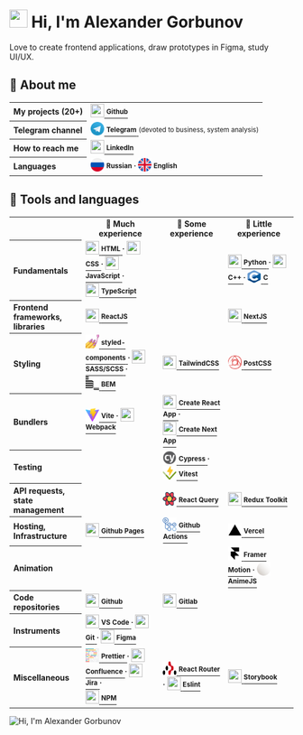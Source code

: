 <!-- <img src="https://capsule-render.vercel.app/api?type=waving&color=0:C6FFDD,50:FBD786,100:f7797d&height=300&section=header&text=👋%20Hi,%20I%27m%20Alexander%20Gorbunov&fontSize=54&fontColor=444444&animation=fadeIn&fontAlignY=38&desc=I%20love%20to%20create%20frontend%20applications,%20draw%20prototypes%20in%20Figma,%20study%20UI/UX&descAlignY=55&descAlign=50" alt="Hi, I'm Alexander Gorbunov"> -->


<h1> 
  <img src="https://github.com/TheDudeThatCode/TheDudeThatCode/blob/master/Assets/Hi.gif" width="32" height="32"> 
  Hi, I'm Alexander Gorbunov
</h1>
<p>Love to create frontend applications, draw prototypes in Figma, study UI/UX.</p>

<h2>👤 About me</h2>

<table>
  <tr>
    <th align="left">My projects (20+)</th>
    <td>
      <a href="https://github.com/arlagonix/arlagonix.github.io">
        <img src="https://cdn.jsdelivr.net/gh/devicons/devicon/icons/github/github-original.svg" width="24" height="24" />
        <strong><sup>Github</sup></strong>
      </a>
    </td>
  </tr>
  
  <tr><!-- Empty row that helps to make all rows in the table have the same bg color --></tr>
  <tr>
    <th align="left">Telegram channel</th>
    <td>
      <a href="https://t.me/ba_sa_materials">
        <img src="./assets/telegram.svg" width="24" height="24" />
        <strong><sup>Telegram</sup></strong>
      </a> <sup>(devoted to business, system analysis)</sup>
    </td>
  </tr>

  <tr><!-- Empty row that helps to make all rows in the table have the same bg color --></tr>
  <tr>
    <th align="left">How to reach me</th>
    <td>
      <a href="https://www.linkedin.com/in/alex-gorbunov/">
        <img src="https://cdn.jsdelivr.net/gh/devicons/devicon/icons/linkedin/linkedin-original.svg" width="24" height="24" />
        <strong><sup>LinkedIn</sup></strong>
      </a>
    </td>
  </tr>
  
  <tr><!-- Empty row that helps to make all rows in the table have the same bg color --></tr>
  <tr>
    <th align="left">Languages</th>
    <td>
      <span>
        <img src="./assets/russia.png" width="24" height="24" />
        <strong><sup>Russian</sup></strong>
      </span>
      <strong><sup>⸱</sup></strong>
      <span>
        <img src="./assets/united-kingdom.png" width="24" height="24" />
        <strong><sup>English</sup></strong>
      </span>
    </td>
  </tr>
</table>

<h2>🔨 Tools and languages</h2>

<table>
  <tr>
    <!-- Empty row that helps to make all rows in the table have the same bg color -->
  </tr>
  <tr>
    <th></th>
    <th>🥇 Much experience</th>
    <th>🥈 Some experience</th>
    <th>🥉 Little experience</th>
  </tr>

  <tr>
    <th align="left">Fundamentals</th>
    <td>
      <a href="https://www.w3schools.com/html/default.asp">
        <img src="https://cdn.jsdelivr.net/gh/devicons/devicon/icons/html5/html5-original.svg" width="24" height="24" />
        <strong><sup>HTML</sup></strong>
      </a>
      <strong><sup>⸱</sup></strong>
      <a href="https://www.w3schools.com/css/css_intro.asp">
        <img src="https://cdn.jsdelivr.net/gh/devicons/devicon/icons/css3/css3-original.svg" width="24" height="24" />
        <strong><sup>CSS</sup></strong>
      </a>
      <strong><sup>⸱</sup></strong>
      <a href="https://developer.mozilla.org/en-US/docs/Learn/JavaScript/First_steps/What_is_JavaScript">
        <img src="https://cdn.jsdelivr.net/gh/devicons/devicon/icons/javascript/javascript-original.svg" width="24" height="24" />
        <strong><sup>JavaScript</sup></strong>
      </a>
      <strong><sup>⸱</sup></strong>
      <br>
      <a href="https://www.typescriptlang.org/">
        <img src="https://cdn.jsdelivr.net/gh/devicons/devicon/icons/typescript/typescript-original.svg" width="24" height="24" />
        <strong><sup>TypeScript</sup></strong>
      </a>
    </td>
    <td></td>
    <td>
      <a href="https://www.python.org/">
        <img src="https://cdn.jsdelivr.net/gh/devicons/devicon/icons/python/python-original.svg" width="24" height="24" />
        <strong><sup>Python</sup></strong>
      </a>
      <strong><sup>⸱</sup></strong>
      <a href="https://cplusplus.com/">
        <img src="https://cdn.jsdelivr.net/gh/devicons/devicon/icons/cplusplus/cplusplus-original.svg" width="24" height="24" />
        <strong><sup>C++</sup></strong>
      </a>
      <strong><sup>⸱</sup></strong>
      <a href="https://en.wikipedia.org/wiki/C_(programming_language)">
        <img src="./assets/c.svg" width="24" height="24" />
        <strong><sup>C</sup></strong>
      </a>
    </td>
  </tr>

  <tr>
    <!-- Empty row that helps to make all rows in the table have the same bg color -->
  </tr>
  <tr>
    <th align="left">Frontend frameworks, <br>libraries</th>
    <td>
      <a href="https://reactjs.org/">
        <img src="https://cdn.jsdelivr.net/gh/devicons/devicon/icons/react/react-original.svg" width="24" height="24" />
        <strong><sup>ReactJS</sup></strong>
      </a>
    </td>
    <td></td>
    <td>
      <a href="https://nextjs.org/learn/foundations/about-nextjs/what-is-nextjs">
        <img src="https://cdn.jsdelivr.net/gh/devicons/devicon/icons/nextjs/nextjs-original.svg" width="24" height="24" />
        <strong><sup>NextJS</sup></strong>
      </a>   
    </td>
  </tr>

  <tr>
    <!-- Empty row that helps to make all rows in the table have the same bg color -->
  </tr>
  <tr>
    <th align="left">Styling</th>
    <td>
      <a href="https://styled-components.com/">
        <img src="./assets/styled-components.jpg" width="24" height="24" />
        <strong><sup>styled-components</sup></strong>
      </a>
      <strong><sup>⸱</sup></strong>
      <a href="https://sass-lang.com/">
        <img src="https://cdn.jsdelivr.net/gh/devicons/devicon/icons/sass/sass-original.svg" width="24" height="24" />
        <strong><sup>SASS/SCSS</sup></strong>
      </a>
      <strong><sup>⸱</sup></strong>
      <br>
      <a href="https://en.bem.info/">
        <img src="./assets/bem.svg" width="24" height="24" />
        <strong><sup>BEM</sup></strong>
      </a>
    </td>
    <td>
      <a href="https://tailwindcss.com/">
        <img src="https://cdn.jsdelivr.net/gh/devicons/devicon/icons/tailwindcss/tailwindcss-plain.svg" width="24" height="24" />
        <strong><sup>TailwindCSS</sup></strong>
      </a>  
    </td>
    <td>
      <a href="https://postcss.org/">
        <img src="./assets/postcss.svg" width="24" height="24" />
        <strong><sup>PostCSS</sup></strong>
      </a>  
    </td>
  </tr>

  <tr>
    <!-- Empty row that helps to make all rows in the table have the same bg color -->
  </tr>
  <tr>
    <th align="left">Bundlers</th>
    <td>
      <a href="https://vitejs.dev/">
        <img src="./assets/vitejs.svg" width="24" height="24" />
        <strong><sup>Vite</sup></strong>
      </a>
      <strong><sup>⸱</sup></strong>
      <a href="https://webpack.js.org/">
        <img src="https://cdn.jsdelivr.net/gh/devicons/devicon/icons/webpack/webpack-original.svg" width="24" height="24" />
        <strong><sup>Webpack</sup></strong>
      </a>
    </td>
    <td>
      <a href="https://create-react-app.dev/">
        <img src="https://cdn.jsdelivr.net/gh/devicons/devicon/icons/react/react-original.svg" width="24" height="24" />
        <strong><sup>Create React App</sup></strong>
      </a>
      <strong><sup>⸱</sup></strong>
      <br>
      <a href="https://nextjs.org/docs/api-reference/create-next-app">
        <img src="https://cdn.jsdelivr.net/gh/devicons/devicon/icons/nextjs/nextjs-original.svg" width="24" height="24" />
        <strong><sup>Create Next App</sup></strong>
      </a>  
    </td>
    <td></td>
  </tr>

  <tr>
    <!-- Empty row that helps to make all rows in the table have the same bg color -->
  </tr>
  <tr>
    <th align="left">Testing</th>
    <td></td>
    <td>
      <a href="https://www.cypress.io/">
        <img src="./assets/cypress.svg" width="24" height="24" />
        <strong><sup>Cypress</sup></strong>
      </a>
      <strong><sup>⸱</sup></strong>
      <a href="https://vitest.dev/">
        <img src="./assets/vitest.svg" width="24" height="24" />
        <strong><sup>Vitest</sup></strong>
      </a>
    </td>
    <td></td>
  </tr>

  <tr>
    <!-- Empty row that helps to make all rows in the table have the same bg color -->
  </tr>
  <tr>
    <th align="left">API requests, <br>state management</th>
    <td></td>
    <td>
      <a href="https://react-query-v3.tanstack.com/">
        <img src="./assets/react-query.svg" width="24" height="24" />
        <strong><sup>React Query</sup></strong>
      </a>
    </td>
    <td>
      <a href="https://redux-toolkit.js.org/">
        <img src="https://cdn.jsdelivr.net/gh/devicons/devicon/icons/redux/redux-original.svg" width="24" height="24" />
        <strong><sup>Redux Toolkit</sup></strong>
      </a>
    </td>
  </tr>

  <tr>
    <!-- Empty row that helps to make all rows in the table have the same bg color -->
  </tr>
  <tr>
    <th align="left">Hosting, Infrastructure</th>
    <td>
      <a href="https://pages.github.com/">
        <img src="https://cdn.jsdelivr.net/gh/devicons/devicon/icons/github/github-original.svg" width="24" height="24" />
        <strong><sup>Github Pages</sup></strong>
      </a>
    </td>
    <td>
      <a href="https://github.com/features/actions">
        <img src="./assets/github-actions.svg" width="24" height="24" />
        <strong><sup>Github Actions</sup></strong>
      </a>
    </td>
    <td>
      <a href="https://vercel.com/">
        <img src="./assets/vercel.svg" width="24" height="24" />
        <strong><sup>Vercel</sup></strong>
      </a>
    </td>
  </tr>

  <tr>
    <!-- Empty row that helps to make all rows in the table have the same bg color -->
  </tr>
  <tr>
    <th align="left">Animation</th>
    <td></td>
    <td></td>
    <td>
      <a href="https://www.framer.com/motion/introduction/">
        <img src="./assets/framer.svg" width="24" height="24" />
        <strong><sup>Framer Motion</sup></strong>
      </a>
      <strong><sup>⸱</sup></strong>
      <a href="https://animejs.com/">
        <img src="./assets/animejs.ico" width="24" height="24" />
        <strong><sup>AnimeJS</sup></strong>
      </a>
    </td>
  </tr>
  
  <tr>
    <!-- Empty row that helps to make all rows in the table have the same bg color -->
  </tr>
  <tr>
    <th align="left">Code repositories</th>
    <td>
      <a href="https://github.com/">
        <img src="https://cdn.jsdelivr.net/gh/devicons/devicon/icons/github/github-original.svg" width="24" height="24" />
        <strong><sup>Github</sup></strong>
      </a>
    </td>
    <td>
      <a href="https://about.gitlab.com/">
        <img src="https://cdn.jsdelivr.net/gh/devicons/devicon/icons/gitlab/gitlab-original.svg" width="24" height="24" />
        <strong><sup>Gitlab</sup></strong>
      </a>
    </td>
    <td></td>
  </tr>
  
  <tr>
    <!-- Empty row that helps to make all rows in the table have the same bg color -->
  </tr>
  <tr>
    <th align="left">Instruments</th>
    <td>
      <a href="https://code.visualstudio.com/">
        <img src="https://cdn.jsdelivr.net/gh/devicons/devicon/icons/vscode/vscode-original.svg" width="24" height="24" />
        <strong><sup>VS Code</sup></strong>
      </a>
      <strong><sup>⸱</sup></strong>
      <a href="https://git-scm.com/">
        <img src="https://cdn.jsdelivr.net/gh/devicons/devicon/icons/git/git-original.svg" width="24" height="24" />
        <strong><sup>Git</sup></strong>
      </a>
      <strong><sup>⸱</sup></strong>
      <a href="https://figma.com/">
        <img src="https://cdn.jsdelivr.net/gh/devicons/devicon/icons/figma/figma-original.svg" width="24" height="24" />
        <strong><sup>Figma</sup></strong>
      </a>
    </td>
    <td></td>
    <td></td>
  </tr>

  <tr>
    <!-- Empty row that helps to make all rows in the table have the same bg color -->
  </tr>
  <tr>
    <th align="left">Miscellaneous</th>
    <td>
      <a href="https://prettier.io/">
        <img src="./assets/prettier.svg" width="24" height="24" />
        <strong><sup>Prettier</sup></strong>
      </a>
      <strong><sup>⸱</sup></strong>
      <a href="https://www.atlassian.com/software/confluence">
        <img src="https://cdn.jsdelivr.net/gh/devicons/devicon/icons/confluence/confluence-original.svg" width="24" height="24" />
        <strong><sup>Confluence</sup></strong>
      </a>
      <strong><sup>⸱</sup></strong>
      <a href="https://www.atlassian.com/software/jira">
        <img src="https://cdn.jsdelivr.net/gh/devicons/devicon/icons/jira/jira-original.svg" width="24" height="24" />
        <strong><sup>Jira</sup></strong>
      </a>
      <strong><sup>⸱</sup></strong>
      <br>
      <a href="https://www.npmjs.com/">
        <img src="https://cdn.jsdelivr.net/gh/devicons/devicon/icons/npm/npm-original-wordmark.svg" width="24" height="24" />
        <strong><sup>NPM</sup></strong>
      </a>
    </td>
    <td>
      <a href="https://reactrouter.com/en/main">
        <img src="./assets/react-router.svg" width="24" height="24" />
        <strong><sup>React Router</sup></strong>
      </a>
      <strong><sup>⸱</sup></strong>
      <a href="https://eslint.org/">
        <img src="https://cdn.jsdelivr.net/gh/devicons/devicon/icons/eslint/eslint-original.svg" width="24" height="24" />
        <strong><sup>Eslint</sup></strong>
      </a>
    </td>
    <td>
      <a href="https://storybook.js.org/">
        <img src="https://cdn.jsdelivr.net/gh/devicons/devicon/icons/storybook/storybook-original.svg" width="24" height="24" />
        <strong><sup>Storybook</sup></strong>
      </a>
    </td>
  </tr>
</table>

<img src="https://capsule-render.vercel.app/api?type=waving&color=0:C6FFDD,50:FBD786,100:f7797d&height=180&section=footer&animation=fadeIn" alt="Hi, I'm Alexander Gorbunov">
